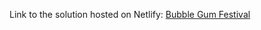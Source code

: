 Link to the solution hosted on Netlify: [Bubble Gum Festival](https://bubble-gum-festival.netlify.app/)
